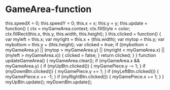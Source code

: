 # GameArea-function
this.speedX = 0;   this.speedY = 0;   this.x = x;   this.y = y;   this.update = function() {     ctx = myGameArea.context;     ctx.fillStyle = color;     ctx.fillRect(this.x, this.y, this.width, this.height);   }   this.clicked = function() {     var myleft = this.x;     var myright = this.x + (this.width);     var mytop = this.y;     var mybottom = this.y + (this.height);     var clicked = true;     if ((mybottom &lt; myGameArea.y) || (mytop > myGameArea.y) || (myright &lt; myGameArea.x) || (myleft > myGameArea.x)) {       clicked = false;     }     return clicked;   } }  function updateGameArea() {   myGameArea.clear();   if (myGameArea.x &amp;&amp; myGameArea.y) {     if (myUpBtn.clicked()) {       myGamePiece.y -= 1;     }     if (myDownBtn.clicked()) {       myGamePiece.y += 1;     }     if (myLeftBtn.clicked()) {       myGamePiece.x += -1;     }     if (myRightBtn.clicked()) {       myGamePiece.x += 1;     }   }   myUpBtn.update();   myDownBtn.update();
